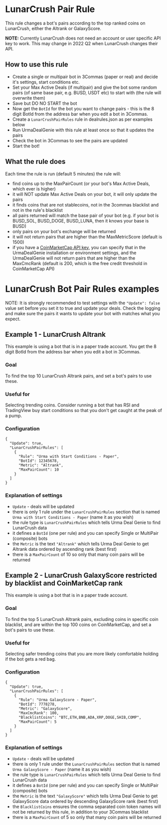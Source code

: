# LunarCrush Pair Rule
This rule changes a bot's pairs according to the top ranked coins on LunarCrush, either the Altrank or GalaxyScore. 

**NOTE:** Currently LunarCrush does not need an account or user specific API key to work. This may change in 2022 Q2 when LunarCrush changes their API.

## How to use this rule
- Create a single or multipair bot in 3Commas (paper or real) and decide it's settings, start conditions etc.
- Set your Max Active Deals (if multipair) and give the bot some random pairs (of same base pair, e.g. BUSD, USDT etc) to start with (the rule will overwrite them)
- Save but DO NO START the bot
- Now get the `BotId` for the bot you want to change pairs - this is the 8 digit BotId from the address bar when you edit a bot in 3Commas.
- Create a `LunarCrushPairRules` rule in dealrules.json as per examples below
- Run UrmaDealGenie with this rule at least once so that it updates the pairs
- Check the bot in 3Commas to see the pairs are updated
- Start the bot!

## What the rule does
Each time the rule is run (default 5 minutes) the rule will:
- find coins up to the MaxPairCount (or your bot's Max Active Deals, which ever is higher)
- it will NOT update Max Active Deals on your bot, it will only update the pairs
- it finds coins that are not stablecoins, not in the 3commas blacklist and not in the rule's blacklist
- all pairs returned will match the base pair of your bot (e.g. if your bot is BUSD_SOL, BUSD_DOGE, BUSD_LUNA, then it knows your base is BUSD)
- only pairs on your bot's exchange will be returned
- it will not return pairs that are higher than the MaxMetricScore (default is 1500)
- if you have a [CoinMarketCap API key](README-CONSOLE-APPLICATION.md#setup-and-run), you can specify that in the UrmaDealGenie installation or environment settings, and the UrmaDealGenie will not return pairs that are higher than the MaxCmcRank (default is 200, which is the free credit threshold in CoinMarketCap API)

# LunarCrush Bot Pair Rules examples

NOTE: It is strongly recommended to test settings with the `"Update": false` value set before you set it to true and update your deals. Check the logging and make sure the pairs it wants to update your bot with matches what you expect.

## Example 1 - LunarCrush Altrank 
This example is using a bot that is in a paper trade account. You get the 8 digit BotId from the address bar when you edit a bot in 3Commas.

### Goal
To find the top 10 LunarCrush Altrank pairs, and set a bot's pairs to use these.

### Useful for
Selecting trending coins. Consider running a bot that has RSI and TradingView buy start conditions so that you don't get caught at the peak of a pump.

### Configuration
```
{
  "Update": true,
  "LunarCrushPairRules": [
    {
      "Rule": "Urma with Start Conditions - Paper",
      "BotId": 12345678,
      "Metric": "Altrank",
      "MaxPairCount": 10
    }
  ]
}
```

### Explanation of settings
- `Update` - deals will be updated
- there is only 1 rule under the `LunarCrushPairRules` section that is named `Urma with Start Conditions - Paper` (name it as you wish)
- the rule type is `LunarCrushPairRules` which tells Urma Deal Genie to find LunarCrush data
- it defines a `BotId` (one per rule) and you can specify Single or MultiPair (composite) bots
- the `Metric` is the text `"Altrank"` which tells Urma Deal Genie to get Altrank data ordered by ascending rank (best first)
- there is a `MaxPairCount` of 10 so only that many coin pairs will be returned

## Example 2 - LunarCrush GalaxyScore restricted by blacklist and CoinMarketCap rank
This example is using a bot that is in a paper trade account.

### Goal
To find the top 5 LunarCrush Altrank pairs, excluding coins in specific coin blacklist, and are within the top 100 coins on CoinMarketCap, and set a bot's pairs to use these.

### Useful for
Selecting safer trending coins that you are more likely comfortable holding if the bot gets a red bag.

### Configuration
```
{
  "Update": true,
  "LunarCrushPairRules": [
    {
      "Rule": "Urma GalaxyScore - Paper",
      "BotId": 7778278,
      "Metric": "GalaxyScore",
      "MaxCmcRank": 100,
      "BlacklistCoins": "BTC,ETH,BNB,ADA,XRP,DOGE,SHIB,COMP",
      "MaxPairCount": 5
    }
  ]
}
```

### Explanation of settings
- `Update` - deals will be updated
- there is only 1 rule under the `LunarCrushPairRules` section that is named `Urma GalaxyScore - Paper` (name it as you wish)
- the rule type is `LunarCrushPairRules` which tells Urma Deal Genie to find LunarCrush data
- it defines a `BotId` (one per rule) and you can specify Single or MultiPair (composite) bots
- the `Metric` is the text `"GalaxyScore"` which tells Urma Deal Genie to get GalaxyScore data ordered by descending GalaxyScore rank (best first)
- the `BlacklistCoins` ensures the comma separated coin token names will not be returned by this rule, in addition to your 3Commas blacklist
- there is a `MaxPairCount` of 5 so only that many coin pairs will be returned
